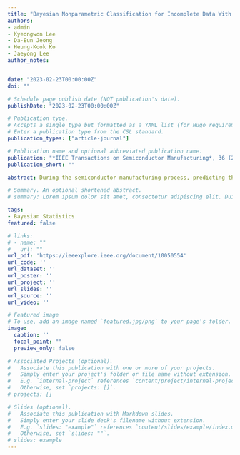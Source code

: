 ```yaml
---
title: "Bayesian Nonparametric Classification for Incomplete Data With a High Missing Rate: an Application to Semiconductor Manufacturing Data"
authors:
- admin
- Kyeongwon Lee
- Da-Eun Jeong
- Heung-Kook Ko
- Jaeyong Lee
author_notes:


date: "2023-02-23T00:00:00Z"
doi: ""

# Schedule page publish date (NOT publication's date).
publishDate: "2023-02-23T00:00:00Z"

# Publication type.
# Accepts a single type but formatted as a YAML list (for Hugo requirements).
# Enter a publication type from the CSL standard.
publication_types: ["article-journal"]

# Publication name and optional abbreviated publication name.
publication: "*IEEE Transactions on Semiconductor Manufacturing*, 36 (2)"
publication_short: ""

abstract: During the semiconductor manufacturing process, predicting the yield of the semiconductor is an important problem. Early detection of defective product production in the manufacturing process can save huge production cost. The data generated from the semiconductor manufacturing process have characteristics of non-normal distributions, random missing patterns and high missing rate, which complicate the prediction of the yield. We propose the Dirichlet Process - Naive Bayes model (DPNB) that can simultaneously impute missing values and address classification problems. Since the DPNB is based on the infinite Gaussian mixture model, it can estimate complex data distributions and make predictions for missing datasets with some missing patterns due to nice properties of the Gaussian distribution. The DPNB also performs well for high missing rates since it uses all information of observed components. Experiments on various real datasets including semiconductor manufacturing data show that the DPNB has better performance than state-of-the-art methods in terms of predicting missing values and target variables as percentage of missing values increases.

# Summary. An optional shortened abstract.
# summary: Lorem ipsum dolor sit amet, consectetur adipiscing elit. Duis posuere tellus ac convallis placerat. Proin tincidunt magna sed ex sollicitudin condimentum.

tags:
- Bayesian Statistics
featured: false

# links:
# - name: ""
#   url: ""
url_pdf: 'https://ieeexplore.ieee.org/document/10050554'
url_code: ''
url_dataset: ''
url_poster: ''
url_project: ''
url_slides: ''
url_source: ''
url_video: ''

# Featured image
# To use, add an image named `featured.jpg/png` to your page's folder. 
image:
  caption: ''
  focal_point: ""
  preview_only: false

# Associated Projects (optional).
#   Associate this publication with one or more of your projects.
#   Simply enter your project's folder or file name without extension.
#   E.g. `internal-project` references `content/project/internal-project/index.md`.
#   Otherwise, set `projects: []`.
# projects: []

# Slides (optional).
#   Associate this publication with Markdown slides.
#   Simply enter your slide deck's filename without extension.
#   E.g. `slides: "example"` references `content/slides/example/index.md`.
#   Otherwise, set `slides: ""`.
# slides: example
---
```


<!-- {{% callout note %}}
Click the *Cite* button above to demo the feature to enable visitors to import publication metadata into their reference management software.
{{% /callout %}}

{{% callout note %}}
Create your slides in Markdown - click the *Slides* button to check out the example.
{{% /callout %}}

Add the publication's **full text** or **supplementary notes** here. You can use rich formatting such as including [code, math, and images](https://docs.hugoblox.com/content/writing-markdown-latex/). -->
